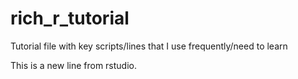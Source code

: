 # rich_r_tutorial
Tutorial file with key scripts/lines that I use frequently/need to learn

This is a new line from rstudio.